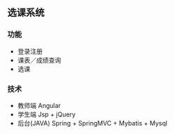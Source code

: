 ## 选课系统

### 功能
* 登录注册
* 课表／成绩查询 
* 选课

### 技术
* 教师端 Angular
* 学生端 Jsp + jQuery
* 后台(JAVA) Spring + SpringMVC + Mybatis + Mysql


